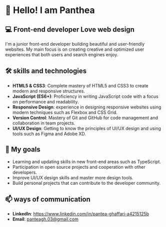 # 👋 Hello! I am Panthea



## 💻 Front-end developer Love web design

I'm a junior front-end developer building beautiful and user-friendly websites. My main focus is on creating creative and optimized user experiences that both users and search engines enjoy.

## 🛠️ skills and technologies


- **HTML5 & CSS3**: Complete mastery of HTML5 and CSS3 to create modern and responsive structures.
- **JavaScript (ES6+)**: Proficiency in writing JavaScript code with a focus on performance and readability.
- **Responsive Design**: experience in designing responsive websites using modern techniques such as Flexbox and CSS Grid.
- **Version Control**: Mastery of Git and GitHub for code management and collaboration in team projects.
- **UI/UX Design**: Getting to know the principles of UI/UX design and using tools such as Figma and Adobe XD.


## 🎯 My goals

- Learning and updating skills in new front-end areas such as TypeScript.
- Participation in open source projects and cooperation with other developers.
- Improve UI/UX design skills and master more design tools.
- Build personal projects that can contribute to the developer community.

## 📫 ways of communication
- **LinkedIn**: https://www.linkedin.com/in/pantea-ghaffari-a4215125b
- **Email**: panteagh.03@gmail.com
